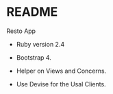 # README

Resto App

* Ruby version 2.4

* Bootstrap 4.

* Helper on Views and Concerns.

* Use Devise for the Usal Clients.
